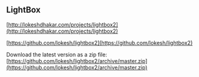 ## LightBox

[http://lokeshdhakar.com/projects/lightbox2](http://lokeshdhakar.com/projects/lightbox2)

[https://github.com/lokesh/lightbox2](https://github.com/lokesh/lightbox2)

Download the latest version as a zip file: [https://github.com/lokesh/lightbox2/archive/master.zip](https://github.com/lokesh/lightbox2/archive/master.zip)

